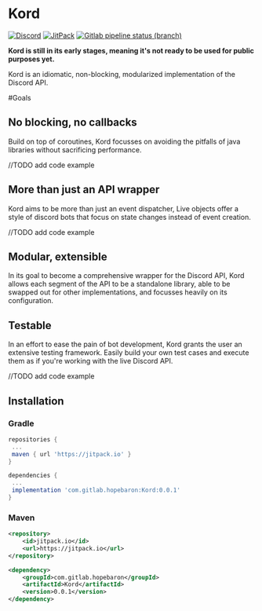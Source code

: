 # Kord
[![Discord](https://img.shields.io/discord/556525343595298817.svg?color=&label=Kord&logo=discord&style=for-the-badge)](https://discord.gg/9VTsymm)
[![JitPack](https://img.shields.io/jitpack/v/gitlab/hopebaron/Kord.svg?color=&style=for-the-badge)](https://jitpack.io/#com.gitlab.hopebaron/Kord)
[![Gitlab pipeline status (branch)](https://img.shields.io/gitlab/pipeline/HopeBaron/kord/master.svg?style=for-the-badge)]()

**Kord is still in its early stages, meaning it's not ready to be used for public purposes yet.**


Kord is an idiomatic, non-blocking, modularized implementation of the Discord API. 

#Goals

## No blocking, no callbacks

Build on top of coroutines, Kord focusses on avoiding the pitfalls of java libraries without sacrificing performance.

//TODO add code example

## More than just an API wrapper

Kord aims to be more than just an event dispatcher, Live objects offer a style of discord bots that focus on state changes instead of event creation.

//TODO add code example

## Modular, extensible

In its goal to become a comprehensive wrapper for the Discord API, Kord allows each segment of the API to be a standalone library, able to be swapped out for other implementations, and focusses heavily on its configuration.

## Testable

In an effort to ease the pain of bot development, Kord grants the user an extensive testing framework. Easily build your own test cases and execute them as if you're working with the live Discord API.

//TODO add code example



## Installation

### Gradle

```groovy
repositories {
 ...
 maven { url 'https://jitpack.io' }
}
```

```groovy
dependencies {
 ...
 implementation 'com.gitlab.hopebaron:Kord:0.0.1'
}
```

### Maven

```xml
<repository>
    <id>jitpack.io</id>
    <url>https://jitpack.io</url>
</repository>
```

```xml
<dependency>
    <groupId>com.gitlab.hopebaron</groupId>
    <artifactId>Kord</artifactId>
    <version>0.0.1</version>
</dependency>
```

